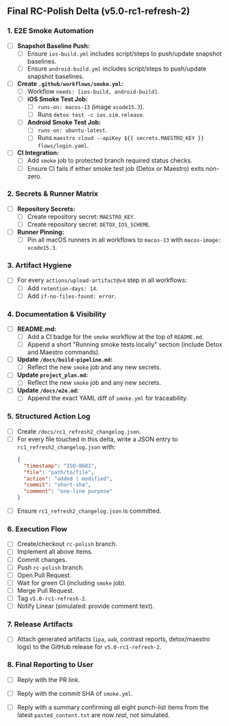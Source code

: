 ## Final RC-Polish Delta (v5.0-rc1-refresh-2)

### 1. E2E Smoke Automation
- [ ] **Snapshot Baseline Push:**
    - [ ] Ensure `ios-build.yml` includes script/steps to push/update snapshot baselines.
    - [ ] Ensure `android-build.yml` includes script/steps to push/update snapshot baselines.
- [ ] **Create `.github/workflows/smoke.yml`:**
    - [ ] Workflow `needs: [ios-build, android-build]`.
    - [ ] **iOS Smoke Test Job:**
        - [ ] `runs-on: macos-13` (image `xcode15.3`).
        - [ ] Runs `detox test -c ios.sim.release`.
    - [ ] **Android Smoke Test Job:**
        - [ ] `runs-on: ubuntu-latest`.
        - [ ] Runs `maestro cloud --apiKey ${{ secrets.MAESTRO_KEY }} flows/login.yaml`.
- [ ] **CI Integration:**
    - [ ] Add `smoke` job to protected branch required status checks.
    - [ ] Ensure CI fails if either smoke test job (Detox or Maestro) exits non-zero.

### 2. Secrets & Runner Matrix
- [ ] **Repository Secrets:**
    - [ ] Create repository secret: `MAESTRO_KEY`.
    - [ ] Create repository secret: `DETOX_IOS_SCHEME`.
- [ ] **Runner Pinning:**
    - [ ] Pin all macOS runners in all workflows to `macos-13` with `macos-image: xcode15.3`.

### 3. Artifact Hygiene
- [ ] For every `actions/upload-artifact@v4` step in all workflows:
    - [ ] Add `retention-days: 14`.
    - [ ] Add `if-no-files-found: error`.

### 4. Documentation & Visibility
- [ ] **README.md:**
    - [ ] Add a CI badge for the `smoke` workflow at the top of `README.md`.
    - [ ] Append a short "Running smoke tests locally" section (include Detox and Maestro commands).
- [ ] **Update `/docs/build-pipeline.md`:**
    - [ ] Reflect the new `smoke` job and any new secrets.
- [ ] **Update `project_plan.md`:**
    - [ ] Reflect the new `smoke` job and any new secrets.
- [ ] **Update `/docs/e2e.md`:**
    - [ ] Append the exact YAML diff of `smoke.yml` for traceability.

### 5. Structured Action Log
- [ ] Create `/docs/rc1_refresh2_changelog.json`.
- [ ] For every file touched in this delta, write a JSON entry to `rc1_refresh2_changelog.json` with:
    ```json
    {
      "timestamp": "ISO-8601",
      "file": "path/to/file",
      "action": "added | modified",
      "commit": "short-sha",
      "comment": "one-line purpose"
    }
    ```
- [ ] Ensure `rc1_refresh2_changelog.json` is committed.

### 6. Execution Flow
- [ ] Create/checkout `rc-polish` branch.
- [ ] Implement all above items.
- [ ] Commit changes.
- [ ] Push `rc-polish` branch.
- [ ] Open Pull Request.
- [ ] Wait for green CI (including `smoke` job).
- [ ] Merge Pull Request.
- [ ] Tag `v5.0-rc1-refresh-2`.
- [ ] Notify Linear (simulated: provide comment text).

### 7. Release Artifacts
- [ ] Attach generated artifacts (`ipa`, `aab`, contrast reports, detox/maestro logs) to the GitHub release for `v5.0-rc1-refresh-2`.

### 8. Final Reporting to User
- [ ] Reply with the PR link.
- [ ] Reply with the commit SHA of `smoke.yml`.
- [ ] Reply with a summary confirming all eight punch-list items from the latest `pasted_content.txt` are now *real*, not simulated.

